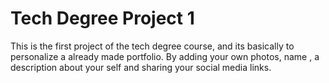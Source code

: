 # Tech Degree Project 1
This is the first project of the tech degree course, and its basically to personalize a already made portfolio. By adding your own photos, name , a description about your self  and sharing your social media links.
